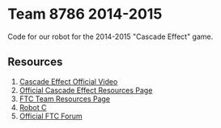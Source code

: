 Team 8786 2014-2015
=========

Code for our robot for the 2014-2015 "Cascade Effect" game.

## Resources
1. [Cascade Effect Official Video](http://youtu.be/ABmBxCwHV94?t=2m45s)
1. [Official Cascade Effect Resources Page](http://www.usfirst.org/roboticsprograms/ftc/game)
1. [FTC Team Resources Page](http://www.usfirst.org/roboticsprograms/ftc/team-resources)
1. [Robot C](http://robotc.net)
2. [Official FTC Forum](http://ftcforum.usfirst.org/) 
